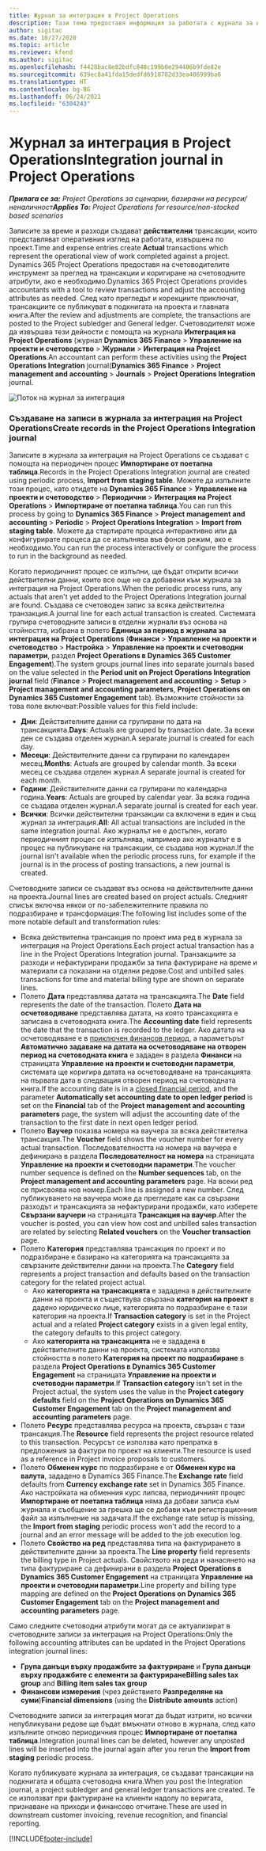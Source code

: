 ```yaml
---
title: Журнал за интеграция в Project Operations
description: Тази тема предоставя информация за работата с журнала за интеграция в Project Operations.
author: sigitac
ms.date: 10/27/2020
ms.topic: article
ms.reviewer: kfend
ms.author: sigitac
ms.openlocfilehash: f4428bac8e82bdfc848c199b0e294486b9fde82e
ms.sourcegitcommit: 639ec8a41fda15dedfd6918702d33ea406999ba6
ms.translationtype: HT
ms.contentlocale: bg-BG
ms.lasthandoff: 06/24/2021
ms.locfileid: "6304243"
---
```

# <a name="integration-journal-in-project-operations"></a><span data-ttu-id="e1e01-103">Журнал за интеграция в Project Operations</span><span class="sxs-lookup"><span data-stu-id="e1e01-103">Integration journal in Project Operations</span></span>

<span data-ttu-id="e1e01-104">_**Прилага се за:** Project Operations за сценарии, базирани на ресурси/неналичност_</span><span class="sxs-lookup"><span data-stu-id="e1e01-104">_**Applies To:** Project Operations for resource/non-stocked based scenarios_</span></span>

<span data-ttu-id="e1e01-105">Записите за време и разходи създават **действителни** трансакции, които представляват оперативния изглед на работата, извършена по проект.</span><span class="sxs-lookup"><span data-stu-id="e1e01-105">Time and expense entries create **Actual** transactions which represent the operational view of work completed against a project.</span></span> <span data-ttu-id="e1e01-106">Dynamics 365 Project Operations предоставя на счетоводителите инструмент за преглед на трансакции и коригиране на счетоводните атрибути, ако е необходимо.</span><span class="sxs-lookup"><span data-stu-id="e1e01-106">Dynamics 365 Project Operations provides accountants with a tool to review transactions and adjust the accounting attributes as needed.</span></span> <span data-ttu-id="e1e01-107">След като прегледът и корекциите приключат, трансакциите се публикуват в подкнигата на проекта и главната книга.</span><span class="sxs-lookup"><span data-stu-id="e1e01-107">After the review and adjustments are complete, the transactions are posted to the Project subledger and General ledger.</span></span> <span data-ttu-id="e1e01-108">Счетоводителят може да извършва тези дейности с помощта на журнала **Интеграция на Project Operations** (журнал **Dynamics 365 Finance** > **Управление на проекти и счетоводство** > **Журнали** > **Интеграция на Project Operations**.</span><span class="sxs-lookup"><span data-stu-id="e1e01-108">An accountant can perform these activities using the **Project Operations Integration** journal(**Dynamics 365 Finance** > **Project management and accounting** > **Journals** > **Project Operations Integration** journal.</span></span>

![Поток на журнал за интеграция](./media/IntegrationJournal.png)

### <a name="create-records-in-the-project-operations-integration-journal"></a><span data-ttu-id="e1e01-110">Създаване на записи в журнала за интеграция на Project Operations</span><span class="sxs-lookup"><span data-stu-id="e1e01-110">Create records in the Project Operations Integration journal</span></span>

<span data-ttu-id="e1e01-111">Записите в журнала за интеграция на Project Operations се създават с помощта на периодичен процес **Импортиране от поетапна таблица**.</span><span class="sxs-lookup"><span data-stu-id="e1e01-111">Records in the Project Operations Integration journal are created using periodic process, **Import from staging table**.</span></span> <span data-ttu-id="e1e01-112">Можете да изпълните този процес, като отидете на **Dynamics 365 Finance** > **Управление на проекти и счетоводство** > **Периодични** > **Интеграция на Project Operations** > **Импортиране от поетапна таблица**.</span><span class="sxs-lookup"><span data-stu-id="e1e01-112">You can run this process by going to **Dynamics 365 Finance** > **Project management and accounting** > **Periodic** > **Project Operations Integration** > **Import from staging table**.</span></span> <span data-ttu-id="e1e01-113">Можете да стартирате процеса интерактивно или да конфигурирате процеса да се изпълнява във фонов режим, ако е необходимо.</span><span class="sxs-lookup"><span data-stu-id="e1e01-113">You can run the process interactively or configure the process to run in the background as needed.</span></span>

<span data-ttu-id="e1e01-114">Когато периодичният процес се изпълни, ще бъдат открити всички действителни данни, които все още не са добавени към журнала за интеграция на Project Operations.</span><span class="sxs-lookup"><span data-stu-id="e1e01-114">When the periodic process runs, any actuals that aren't yet added to the Project Operations Integration journal are found.</span></span> <span data-ttu-id="e1e01-115">Създава се счетоводен запис за всяка действителна транзакция.</span><span class="sxs-lookup"><span data-stu-id="e1e01-115">A journal line for each actual transaction is created.</span></span>
<span data-ttu-id="e1e01-116">Системата групира счетоводните записи в отделни журнали въз основа на стойността, избрана в полето **Единица за период в журнала за интеграция на Project Operations** (**Финанси** > **Управление на проекти и счетоводство** > **Настройка** > **Управление на проекти и счетоводни параметри**, раздел **Project Operations в Dynamics 365 Customer Engagement**).</span><span class="sxs-lookup"><span data-stu-id="e1e01-116">The system groups journal lines into separate journals based on the value selected in the **Period unit on Project Operations Integration journal** field (**Finance** > **Project management and accounting** > **Setup** > **Project management and accounting parameters**, **Project Operations on Dynamics 365 Customer Engagement** tab).</span></span> <span data-ttu-id="e1e01-117">Възможните стойности за това поле включват:</span><span class="sxs-lookup"><span data-stu-id="e1e01-117">Possible values for this field include:</span></span>

  - <span data-ttu-id="e1e01-118">**Дни**: Действителните данни са групирани по дата на трансакцията.</span><span class="sxs-lookup"><span data-stu-id="e1e01-118">**Days**: Actuals are grouped by transaction date.</span></span> <span data-ttu-id="e1e01-119">За всеки ден се създава отделен журнал.</span><span class="sxs-lookup"><span data-stu-id="e1e01-119">A separate journal is created for each day.</span></span>
  - <span data-ttu-id="e1e01-120">**Месеци**: Действителните данни са групирани по календарен месец.</span><span class="sxs-lookup"><span data-stu-id="e1e01-120">**Months**: Actuals are grouped by calendar month.</span></span> <span data-ttu-id="e1e01-121">За всеки месец се създава отделен журнал.</span><span class="sxs-lookup"><span data-stu-id="e1e01-121">A separate journal is created for each month.</span></span>
  - <span data-ttu-id="e1e01-122">**Години**: Действителните данни са групирани по календарна година.</span><span class="sxs-lookup"><span data-stu-id="e1e01-122">**Years**: Actuals are grouped by calendar year.</span></span> <span data-ttu-id="e1e01-123">За всяка година се създава отделен журнал.</span><span class="sxs-lookup"><span data-stu-id="e1e01-123">A separate journal is created for each year.</span></span>
  - <span data-ttu-id="e1e01-124">**Всички**: Всички действителни транзакции са включени в един и същ журнал за интеграция.</span><span class="sxs-lookup"><span data-stu-id="e1e01-124">**All**: All actual transactions are included in the same integration journal.</span></span> <span data-ttu-id="e1e01-125">Ако журналът не е достъпен, когато периодичният процес се изпълнява, например ако журналът е в процес на публикуване на трансакции, се създава нов журнал.</span><span class="sxs-lookup"><span data-stu-id="e1e01-125">If the journal isn't available when the periodic process runs, for example if the journal is in the process of posting transactions, a new journal is created.</span></span>

<span data-ttu-id="e1e01-126">Счетоводните записи се създават въз основа на действителните данни на проекта.</span><span class="sxs-lookup"><span data-stu-id="e1e01-126">Journal lines are created based on project actuals.</span></span> <span data-ttu-id="e1e01-127">Следният списък включва някои от по-забележителните правила по подразбиране и трансформация:</span><span class="sxs-lookup"><span data-stu-id="e1e01-127">The following list includes some of the more notable default and transformation rules:</span></span>

  - <span data-ttu-id="e1e01-128">Всяка действителна трансакция по проект има ред в журнала за интеграция на Project Operations.</span><span class="sxs-lookup"><span data-stu-id="e1e01-128">Each project actual transaction has a line in the Project Operations Integration journal.</span></span> <span data-ttu-id="e1e01-129">Транзакциите за разходи и нефактурирани продажби за типа фактуриране на време и материали са показани на отделни редове.</span><span class="sxs-lookup"><span data-stu-id="e1e01-129">Cost and unbilled sales transactions for time and material billing type are shown on separate lines.</span></span>
  - <span data-ttu-id="e1e01-130">Полето **Дата** представлява датата на трансакцията.</span><span class="sxs-lookup"><span data-stu-id="e1e01-130">The **Date** field represents the date of the transaction.</span></span> <span data-ttu-id="e1e01-131">Полето **Дата на осчетоводяване** представлява датата, на която трансакцията е записана в счетоводната книга.</span><span class="sxs-lookup"><span data-stu-id="e1e01-131">The **Accounting date** field represents the date that the transaction is recorded to the ledger.</span></span> <span data-ttu-id="e1e01-132">Ако датата на осчетоводяване е в [приключен финансов период](/dynamics365/finance/general-ledger/close-general-ledger-at-period-end), а параметърът **Автоматично задаване на датата на осчетоводяване на отворен период на счетоводната книга** е зададен в раздела **Финанси** на страницата **Управление на проекти и счетоводни параметри**, системата ще коригира датата на осчетоводяване на трансакцията на първата дата в следващия отворен период на счетоводната книга.</span><span class="sxs-lookup"><span data-stu-id="e1e01-132">If the accounting date is in a [closed financial period](/dynamics365/finance/general-ledger/close-general-ledger-at-period-end), and the parameter **Automatically set accounting date to open ledger period** is set on the **Financial** tab of the **Project management and accounting parameters** page, the system will adjust the accounting date of the transaction to the first date in next open ledger period.</span></span>
  - <span data-ttu-id="e1e01-133">Полето **Ваучер** показва номера на ваучера за всяка действителна трансакция.</span><span class="sxs-lookup"><span data-stu-id="e1e01-133">The **Voucher** field shows the voucher number for every actual transaction.</span></span> <span data-ttu-id="e1e01-134">Последователността на номера на ваучера е дефинирана в раздела **Последователност на номера** на страницата **Управление на проекти и счетоводни параметри**.</span><span class="sxs-lookup"><span data-stu-id="e1e01-134">The voucher number sequence is defined on the **Number sequences** tab, on the **Project management and accounting parameters** page.</span></span> <span data-ttu-id="e1e01-135">На всеки ред се присвоява нов номер.</span><span class="sxs-lookup"><span data-stu-id="e1e01-135">Each line is assigned a new number.</span></span> <span data-ttu-id="e1e01-136">След публикуването на ваучера може да прегледате как са свързани разходът и трансакцията за нефактурирани продажби, като изберете **Свързани ваучери** на страницата **Трансакция на ваучер**.</span><span class="sxs-lookup"><span data-stu-id="e1e01-136">After the voucher is posted, you can view how cost and unbilled sales transaction are related by selecting **Related vouchers** on the **Voucher transaction** page.</span></span>
  - <span data-ttu-id="e1e01-137">Полето **Категория** представлява трансакция по проект и по подразбиране е базирано на категорията на трансакцията за свързаните действителни данни на проекта.</span><span class="sxs-lookup"><span data-stu-id="e1e01-137">The **Category** field represents a project transaction and defaults based on the transaction category for the related project actual.</span></span>
    - <span data-ttu-id="e1e01-138">Ако **категорията на трансакцията** е зададена в действителните данни на проекта и съществува свързана **категория на проект** в дадено юридическо лице, категорията по подразбиране е тази категория на проекта.</span><span class="sxs-lookup"><span data-stu-id="e1e01-138">If **Transaction category** is set in the Project actual and a related **Project category** exists in a given legal entity, the category defaults to this project category.</span></span>
    - <span data-ttu-id="e1e01-139">Ако **категорията на трансакцията** не е зададена в действителните данни на проекта, системата използва стойността в полето **Категория на проект по подразбиране** в раздела **Project Operations в Dynamics 365 Customer Engagement** на страницата **Управление на проекти и счетоводни параметри**.</span><span class="sxs-lookup"><span data-stu-id="e1e01-139">If **Transaction category** isn't set in the Project actual, the system uses the value in the **Project category defaults** field on the **Project Operations on Dynamics 365 Customer Engagement** tab on the **Project management and accounting parameters** page.</span></span>
  - <span data-ttu-id="e1e01-140">Полето **Ресурс** представлява ресурса на проекта, свързан с тази трансакция.</span><span class="sxs-lookup"><span data-stu-id="e1e01-140">The **Resource** field represents the project resource related to this transaction.</span></span> <span data-ttu-id="e1e01-141">Ресурсът се използва като препратка в предложения за фактури по проект на клиенти.</span><span class="sxs-lookup"><span data-stu-id="e1e01-141">The resource is used as a reference in Project invoice proposals to customers.</span></span>
  - <span data-ttu-id="e1e01-142">Полето **Обменен курс** по подразбиране е от **Обменен курс на валута**, зададено в Dynamics 365 Finance.</span><span class="sxs-lookup"><span data-stu-id="e1e01-142">The **Exchange rate** field defaults from **Currency exchange rate** set in Dynamics 365 Finance.</span></span> <span data-ttu-id="e1e01-143">Ако настройката на обменния курс липсва, периодичният процес **Импортиране от поетапна таблица** няма да добави записа към журнала и съобщение за грешка ще се добави към регистрационния файл за изпълнение на задачата.</span><span class="sxs-lookup"><span data-stu-id="e1e01-143">If the exchange rate setup is missing, the **Import from staging** periodic process won't add the record to a journal and an error message will be added to the job execution log.</span></span>
  - <span data-ttu-id="e1e01-144">Полето **Свойство на ред** представлява типа на фактурирането в действителните данни за проекта.</span><span class="sxs-lookup"><span data-stu-id="e1e01-144">The **Line property** field represents the billing type in Project actuals.</span></span> <span data-ttu-id="e1e01-145">Свойството на реда и нанасянето на типа фактуриране са дефинирани в раздела **Project Operations в Dynamics 365 Customer Engagement** на страницата **Управление на проекти и счетоводни параметри**.</span><span class="sxs-lookup"><span data-stu-id="e1e01-145">Line property and billing type mapping are defined on the **Project Operations on Dynamics 365 Customer Engagement** tab on the **Project management and accounting parameters** page.</span></span>

<span data-ttu-id="e1e01-146">Само следните счетоводни атрибути могат да се актуализират в счетоводните записи за интеграция на Project Operations:</span><span class="sxs-lookup"><span data-stu-id="e1e01-146">Only the following accounting attributes can be updated in the Project Operations integration journal lines:</span></span>

- <span data-ttu-id="e1e01-147">**Група данъци върху продажбите за фактуриране** и **Група данъци върху продажбите с елементи за фактуриране**</span><span class="sxs-lookup"><span data-stu-id="e1e01-147">**Billing sales tax group** and **Billing item sales tax group**</span></span>
- <span data-ttu-id="e1e01-148">**Финансови измерения** (чрез действието **Разпределяне на суми**)</span><span class="sxs-lookup"><span data-stu-id="e1e01-148">**Financial dimensions** (using the **Distribute amounts** action)</span></span>

<span data-ttu-id="e1e01-149">Счетоводните записи за интеграция могат да бъдат изтрити, но всички непубликувани редове ще бъдат вмъкнати отново в журнала, след като изпълните отново периодичния процес **Импортиране от поетапна таблица**.</span><span class="sxs-lookup"><span data-stu-id="e1e01-149">Integration journal lines can be deleted, however any unposted lines will be inserted into the journal again after you rerun the **Import from staging** periodic process.</span></span>

<span data-ttu-id="e1e01-150">Когато публикувате журнала за интеграция, се създават трансакции на подкнигата и общата счетоводна книга.</span><span class="sxs-lookup"><span data-stu-id="e1e01-150">When you post the Integration journal, a project subledger and general ledger transactions are created.</span></span> <span data-ttu-id="e1e01-151">Те се използват при фактуриране на клиенти надолу по веригата, признаване на приходи и финансово отчитане.</span><span class="sxs-lookup"><span data-stu-id="e1e01-151">These are used in downstream customer invoicing, revenue recognition, and financial reporting.</span></span>


[!INCLUDE[footer-include](../includes/footer-banner.md)]

